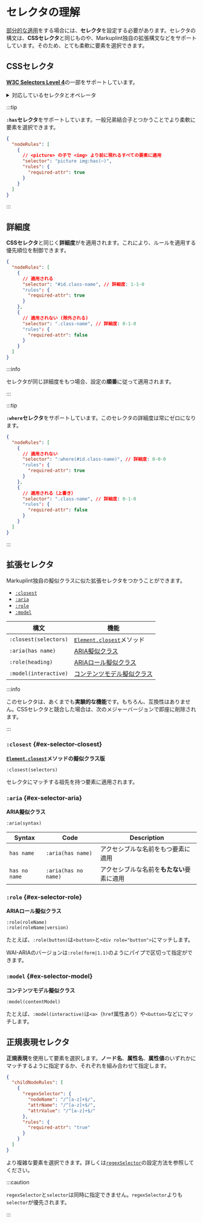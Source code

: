 # セレクタの理解

[部分的な適用](applying-rules#applying-to-some)をする場合には、**セレクタ**を設定する必要があります。セレクタの構文は、**CSSセレクタ**と同じものや、Markuplint独自の拡張構文などをサポートしています。そのため、とても柔軟に要素を選択できます。

## CSSセレクタ

[**W3C Selectors Level 4**](https://www.w3.org/TR/selectors-4/)の一部をサポートしています。

<details>
<summary>対応しているセレクタとオペレータ</summary>

<!-- textlint-disable ja-technical-writing/max-kanji-continuous-len -->

| 種類                               | サンプルコード                                                                            | サポート |
| ---------------------------------- | ----------------------------------------------------------------------------------------- | -------- |
| 全称セレクタ                       | `*`                                                                                       | ✅       |
| 要素型セレクタ                     | `div`                                                                                     | ✅       |
| IDセレクタ                         | `#id`                                                                                     | ✅       |
| クラスセレクタ                     | `.class`                                                                                  | ✅       |
| 属性セレクタ                       | `[data-attr]`                                                                             | ✅       |
| 属性セレクタ（完全一致）           | `[data-attr=value]`                                                                       | ✅       |
| 属性セレクタ（スペース区切り一致） | `[data-attr~=value]`                                                                      | ✅       |
| 属性セレクタ（サブコード一致）     | <code>[data-attr\|=value]</code>                                                          | ✅       |
| 属性セレクタ（部分一致）           | `[data-attr*=value]`                                                                      | ✅       |
| 属性セレクタ（先頭一致）           | `[data-attr^=value]`                                                                      | ✅       |
| 属性セレクタ（末尾一致）           | `[data-attr$=value]`                                                                      | ✅       |
| not擬似クラス                      | `:not(div)`                                                                               | ✅       |
| is擬似クラス                       | `:is(div)`                                                                                | ✅       |
| where擬似クラス                    | `:where(div)`                                                                             | ✅       |
| has擬似クラス                      | `:has(div)` `:has(> div)`                                                                 | ✅       |
| dir擬似クラス                      | `:dir(ltr)`                                                                               | ❌       |
| lang擬似クラス                     | `:lang(en)`                                                                               | ❌       |
| any-link擬似クラス                 | `:any-link`                                                                               | ❌       |
| リンク擬似クラス                   | `:link` `:visited`                                                                        | ❌       |
| local-link擬似クラス               | `:local-link`                                                                             | ❌       |
| target擬似クラス                   | `:target`                                                                                 | ❌       |
| target-within擬似クラス            | `:target-within`                                                                          | ❌       |
| scope擬似クラス                    | `:scope`                                                                                  | ✅       |
| current擬似クラス                  | `:current` `:current(div)`                                                                | ❌       |
| past擬似クラス                     | `:past`                                                                                   | ❌       |
| future擬似クラス                   | `:future`                                                                                 | ❌       |
| インタラクティブ擬似クラス         | `:active` `:hover` `:focus` `:focus-within` `:focus-visible`                              | ❌       |
| enable擬似クラス                   | `:enable` `:disable`                                                                      | ❌       |
| read-write擬似クラス               | `:read-write` `:read-only`                                                                | ❌       |
| placeholder-shown擬似クラス        | `:placeholder-shown`                                                                      | ❌       |
| default擬似クラス                  | `:default`                                                                                | ❌       |
| checked擬似クラス                  | `:checked`                                                                                | ❌       |
| indeterminate擬似クラス            | `:indeterminate`                                                                          | ❌       |
| valid擬似クラス                    | `:valid` `:invalid`                                                                       | ❌       |
| in-range擬似クラス                 | `:in-range` `:out-of-range`                                                               | ❌       |
| required擬似クラス                 | `:required` `:optional`                                                                   | ❌       |
| blank擬似クラス                    | `:blank`                                                                                  | ❌       |
| user-invalid擬似クラス             | `:user-invalid`                                                                           | ❌       |
| root擬似クラス                     | `:root`                                                                                   | ✅       |
| empty擬似クラス                    | `:empty`                                                                                  | ❌       |
| Nth-child擬似クラス                | `:nth-child(2)` `:nth-last-child(2)` `:first-child` `:last-child` `:only-child`           | ❌       |
| Nth-child擬似クラス (`of El`構文)  | `:nth-child(2 of div)` `:nth-last-child(2 of div)`                                        | ❌       |
| Nth-of-type擬似クラス              | `:nth-of-type(2)` `:nth-last-of-type(2)` `:first-of-type` `:last-of-type` `:only-of-type` | ❌       |
| Nth-col擬似クラス                  | `:nth-col(2)` `:nth-last-col(2)`                                                          | ❌       |
| 疑似要素                           | `::before` `::after`                                                                      | ❌       |
| 子孫結合子                         | `div span`                                                                                | ✅       |
| 子結合子                           | `div > span`                                                                              | ✅       |
| 後方隣接兄弟結合子                 | `div + span`                                                                              | ✅       |
| 後方兄弟結合子                     | `div ~ span`                                                                              | ✅       |
| 列結合子                           | <code>div \|\| span</code>                                                                | ❌       |
| セレクタリスト                     | `div, span`                                                                               | ✅       |

<!-- textlint-enable ja-technical-writing/max-kanji-continuous-len -->

</details>

:::tip

<!-- textlint-disable ja-technical-writing/max-kanji-continuous-len -->

**`:has`セレクタ**をサポートしています。一般兄弟結合子とつかうことでより柔軟に要素を選択できます。

<!-- textlint-enable ja-technical-writing/max-kanji-continuous-len -->

```json class=config title=":hasセレクタと一般兄弟結合子"
{
  "nodeRules": [
    {
      // <picture> の子で <img> より前に現れるすべての要素に適用
      "selector": "picture img:has(~)",
      "rules": {
        "required-attr": true
      }
    }
  ]
}
```

:::

## 詳細度

**CSSセレクタ**と同じく**詳細度**がを適用されます。これにより、ルールを適用する優先順位を制御できます。

```json class=config title="優先順位の制御"
{
  "nodeRules": [
    {
      // 適用される
      "selector": "#id.class-name", // 詳細度: 1-1-0
      "rules": {
        "required-attr": true
      }
    },
    {
      // 適用されない (除外される)
      "selector": ".class-name", // 詳細度: 0-1-0
      "rules": {
        "required-attr": false
      }
    }
  ]
}
```

:::info

セレクタが同じ詳細度をもつ場合、設定の**順番**に従って適用されます。

:::

:::tip

**`:where`セレクタ**をサポートしています。このセレクタの詳細度は常にゼロになります。

```json class=config title="優先順位の制御"
{
  "nodeRules": [
    {
      // 適用されない
      "selector": ":where(#id.class-name)", // 詳細度: 0-0-0
      "rules": {
        "required-attr": true
      }
    },
    {
      // 適用される（上書き）
      "selector": ".class-name", // 詳細度: 0-1-0
      "rules": {
        "required-attr": false
      }
    }
  ]
}
```

:::

## 拡張セレクタ

Markuplint独自の擬似クラスに似た拡張セレクタをつかうことができます。

- [`:closest`](./selectors#ex-selector-closest)
- [`:aria`](./selectors#ex-selector-aria)
- [`:role`](./selectors#ex-selector-role)
- [`:model`](./selectors#ex-selector-model)

| 構文                  | 機能                                                                                                                                        |
| --------------------- | ------------------------------------------------------------------------------------------------------------------------------------------- |
| `:closest(selectors)` | [`Element.closest`](https://dom.spec.whatwg.org/#ref-for-dom-element-closest%E2%91%A0)メソッド                                              |
| `:aria(has name)`     | [ARIA擬似クラス](https://github.com/markuplint/markuplint/tree/main/packages/%40markuplint/selector#aria-pseudo-class)                      |
| `:role(heading)`      | [ARIAロール擬似クラス](https://github.com/markuplint/markuplint/tree/main/packages/%40markuplint/selector#aria-pseudo-class)                |
| `:model(interactive)` | [コンテンツモデル擬似クラス](https://github.com/markuplint/markuplint/tree/main/packages/%40markuplint/selector#content-model-pseudo-class) |

:::info

このセレクタは、あくまでも**実験的な機能**です。もちろん、互換性はありません。CSSセレクタと競合した場合は、次のメジャーバージョンで即座に削除されます。

:::

### `:closest` {#ex-selector-closest}

**[`Element.closest`](https://dom.spec.whatwg.org/#ref-for-dom-element-closest%E2%91%A0)メソッドの擬似クラス版**

```
:closest(selectors)
```

セレクタにマッチする祖先を持つ要素に適用されます。

### `:aria` {#ex-selector-aria}

**ARIA擬似クラス**

```
:aria(syntax)
```

| Syntax        | Code                 | Description                                |
| ------------- | -------------------- | ------------------------------------------ |
| `has name`    | `:aria(has name)`    | アクセシブルな名前をもつ要素に適用         |
| `has no name` | `:aria(has no name)` | アクセシブルな名前を**もたない**要素に適用 |

### `:role` {#ex-selector-role}

**ARIAロール擬似クラス**

```
:role(roleName)
:role(roleName|version)
```

たとえば、`:role(button)`は`<button>`と`<div role="button">`にマッチします。

WAI-ARIAのバージョンは`:role(form|1.1)`のようにパイプで区切って指定ができます。

### `:model` {#ex-selector-model}

**コンテンツモデル擬似クラス**

```
:model(contentModel)
```

たとえば、`:model(interactive)`は`<a>`（`href`属性あり）や`<button>`などにマッチします。

## 正規表現セレクタ

**正規表現**を使用して要素を選択します。**ノード名**、**属性名**、**属性値**のいずれかにマッチするように指定するか、それぞれを組み合わせて指定します。

```json class=config
{
  "childNodeRules": [
    {
      "regexSelector": {
        "nodeName": "/^[a-z]+$/",
        "attrName": "/^[a-z]+$/",
        "attrValue": "/^[a-z]+$/"
      },
      "rules": {
        "required-attr": "true"
      }
    }
  ]
}
```

より複雑な要素を選択できます。詳しくは[`regexSelector`](/docs/configuration/properties#regexselector)の設定方法を参照してください。

:::caution

`regexSelector`と`selector`は同時に指定できません。`regexSelector`よりも`selector`が優先されます。

:::

